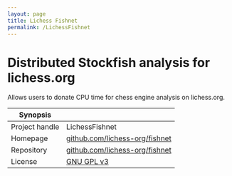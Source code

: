 ```yaml
---
layout: page
title: Lichess Fishnet
permalink: /LichessFishnet
---
```


# Distributed Stockfish analysis for lichess.org

Allows users to donate CPU time for chess engine analysis on lichess.org.

| Synopsis         |  |
|------------------|--|
| Project handle   | LichessFishnet |
| Homepage         | [github.com/lichess-org/fishnet ](https://github.com/lichess-org/fishnet) |
| Repository       | [github.com/lichess-org/fishnet ](https://github.com/lichess-org/fishnet ) |
| License          | [GNU GPL v3](https://www.gnu.org/licenses/old-licenses/gpl-3.0.html) |


